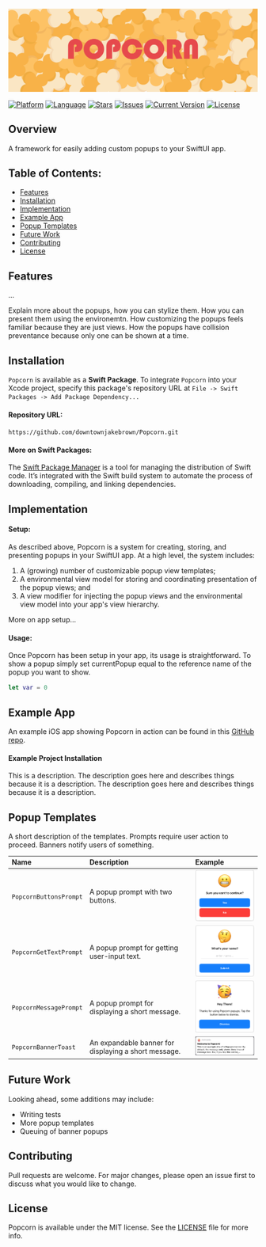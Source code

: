![PopcornBanner](./Images/PopcornBanner.png)

[![Platform](http://img.shields.io/badge/platform-iOS-blue.svg?style=flat)](https://developer.apple.com/ios) 
[![Language](http://img.shields.io/badge/language-Swift-brightgreen.svg?style=flat)](https://swift.org) 
[![Stars](https://img.shields.io/github/stars/downtownjakebrown/Popcorn)](https://github.com/downtownjakebrown/Popcorn/stargazers)
[![Issues](https://img.shields.io/github/issues-raw/downtownjakebrown/Popcorn)](https://github.com/downtownjakebrown/Popcorn/issues)
[![Current Version](https://img.shields.io/github/v/release/downtownjakebrown/Popcorn)](https://github.com/downtownjakebrown/Popcorn)
[![License](http://img.shields.io/badge/license-MIT-lightgrey.svg?style=flat)](http://mit-license.org) 


## Overview

A framework for easily adding custom popups to your SwiftUI app. 


## Table of Contents:

- [Features](#features)
- [Installation](#installation)
- [Implementation](#implementation)
- [Example App](#example-app)
- [Popup Templates](#example-app)
- [Future Work](#future-work)
- [Contributing](#contributing)
- [License](#license)


## Features

... 

Explain more about the popups, how you can stylize them. How you can present them using the environemtn. How customizing the popups feels familiar because they are just views. How the popups have collision preventance because only one can be shown at a time. 


## Installation

`Popcorn` is available as a **Swift Package**. To integrate `Popcorn` into your Xcode project, specify this package's repository URL at `File -> Swift Packages -> Add Package Dependency...`

#### Repository URL:
```
https://github.com/downtownjakebrown/Popcorn.git
```

#### More on Swift Packages:
The [Swift Package Manager](https://swift.org/package-manager/) is a tool for managing the distribution of Swift code. It’s integrated with the Swift build system to automate the process of downloading, compiling, and linking dependencies.


## Implementation

#### Setup:

As described above, Popcorn is a system for creating, storing, and presenting popups in your SwiftUI app. At a high level, the system includes:
1. A (growing) number of customizable popup view templates;
2. A environmental view model for storing and coordinating presentation of the popup views; and
3. A view modifier for injecting the popup views and the environmental view model into your app's view hierarchy.

More on app setup...

#### Usage:

Once Popcorn has been setup in your app, its usage is straightforward. To show a popup simply set currentPopup equal to the reference name of the popup you want to show.

```Swift
let var = 0
```


## Example App

An example iOS app showing Popcorn in action can be found in this [GitHub repo](https://github.com/downtownjakebrown/PopcornExampleApp).

#### Example Project Installation

This is a description. The description goes here and describes things because it is a description. The description goes here and describes things because it is a description.


## Popup Templates

A short description of the templates. Prompts require user action to proceed. Banners notify users of something.

|  Name | Description | Example |       
| :---- | :---------- | :------ |
| `PopcornButtonsPrompt` | A popup prompt with two buttons. | <img src="./Images/PopcornButtonsPrompt.png" width="200"/> |
| `PopcornGetTextPrompt` | A popup prompt for getting user-input text. | <img src="./Images/PopcornGetTextPrompt.png" width="200"/> |
| `PopcornMessagePrompt` | A popup prompt for displaying a short message. | <img src="./Images/PopcornMessagePrompt.png" width="200"/> |
| `PopcornBannerToast`     | An expandable banner for displaying a short message. | <img src="./Images/PopcornBannerToast.png" width="200"/> |

## Future Work

Looking ahead, some additions may include:
* Writing tests
* More popup templates
* Queuing of banner popups 


## Contributing

Pull requests are welcome. For major changes, please open an issue first to discuss what you would like to change.


## License

Popcorn is available under the MIT license. See the [LICENSE](./LICENSE) file for more info.

